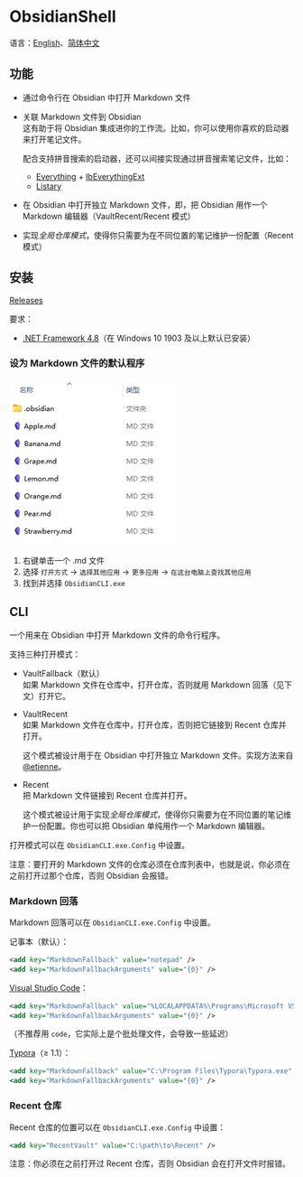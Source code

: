 # ObsidianShell
语言：[English](README.md)、[简体中文](README.zh-Hans.md)

## 功能
- 通过命令行在 Obsidian 中打开 Markdown 文件
- 关联 Markdown 文件到 Obsidian  
    这有助于将 Obsidian 集成进你的工作流。比如，你可以使用你喜欢的启动器来打开笔记文件。

    配合支持拼音搜索的启动器，还可以间接实现通过拼音搜索笔记文件，比如：
    - [Everything](https://www.voidtools.com/) + [IbEverythingExt](https://github.com/Chaoses-Ib/IbEverythingExt)
    - [Listary](https://www.listarypro.com/)
- 在 Obsidian 中打开独立 Markdown 文件，即，把 Obsidian 用作一个 Markdown 编辑器（VaultRecent/Recent 模式）
- 实现*全局仓库模式*，使得你只需要为在不同位置的笔记维护一份配置（Recent 模式）


## 安装
[Releases](https://github.com/Chaoses-Ib/ObsidianShell/releases)

要求：
- [.NET Framework 4.8](https://dotnet.microsoft.com/download/dotnet-framework/net48)（在 Windows 10 1903 及以上默认已安装）

### 设为 Markdown 文件的默认程序
![](images/File%20list.png)
1. 右键单击一个 .md 文件
2. 选择 `打开方式` → `选择其他应用` → `更多应用` → `在这台电脑上查找其他应用`
3. 找到并选择 `ObsidianCLI.exe`


## CLI
一个用来在 Obsidian 中打开 Markdown 文件的命令行程序。

支持三种打开模式：
- VaultFallback（默认）  
    如果 Markdown 文件在仓库中，打开仓库，否则就用 Markdown 回落（见下文）打开它。
- VaultRecent  
    如果 Markdown 文件在仓库中，打开仓库，否则把它链接到 Recent 仓库并打开。

    这个模式被设计用于在 Obsidian 中打开独立 Markdown 文件。实现方法来自 [@etienne](https://forum.obsidian.md/t/open-and-edit-standalone-markdown-files/14977)。
- Recent  
    把 Markdown 文件链接到 Recent 仓库并打开。

    这个模式被设计用于实现*全局仓库模式*，使得你只需要为在不同位置的笔记维护一份配置。你也可以把 Obsidian 单纯用作一个 Markdown 编辑器。

打开模式可以在 `ObsidianCLI.exe.Config` 中设置。

注意：要打开的 Markdown 文件的仓库必须在仓库列表中，也就是说，你必须在之前打开过那个仓库，否则 Obsidian 会报错。

### Markdown 回落
Markdown 回落可以在 `ObsidianCLI.exe.Config` 中设置。

记事本（默认）：
```xml
<add key="MarkdownFallback" value="notepad" />
<add key="MarkdownFallbackArguments" value="{0}" />
```

[Visual Studio Code](https://code.visualstudio.com/)：
```xml
<add key="MarkdownFallback" value="%LOCALAPPDATA%\Programs\Microsoft VS Code\Code.exe" />
<add key="MarkdownFallbackArguments" value="{0}" />
```
（不推荐用 `code`，它实际上是个批处理文件，会导致一些延迟）

[Typora](https://typora.io/)（≥ 1.1）：
```xml
<add key="MarkdownFallback" value="C:\Program Files\Typora\Typora.exe" />
<add key="MarkdownFallbackArguments" value="{0}" />
```

### Recent 仓库
Recent 仓库的位置可以在 `ObsidianCLI.exe.Config` 中设置：
```xml
<add key="RecentVault" value="C:\path\to\Recent" />
```

注意：你必须在之前打开过 Recent 仓库，否则 Obsidian 会在打开文件时报错。